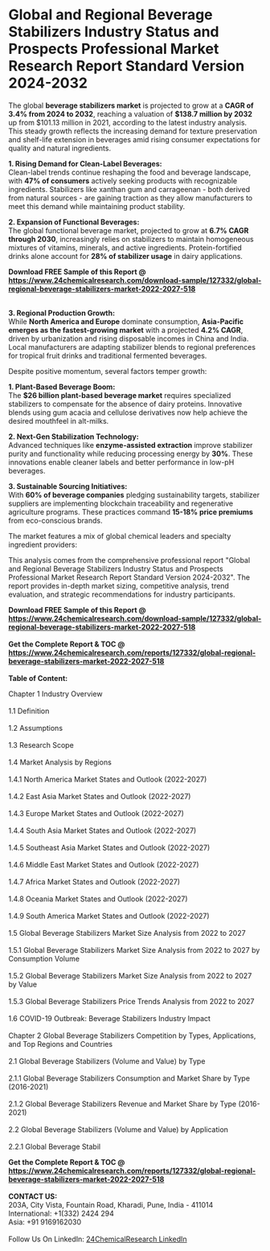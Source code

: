 <h1>Global and Regional Beverage Stabilizers Industry Status and Prospects Professional Market Research Report Standard Version 2024-2032</h1><p>The global <strong>beverage stabilizers market</strong> is projected to grow at a <strong>CAGR of 3.4% from 2024 to 2032</strong>, reaching a valuation of <strong>$138.7 million by 2032</strong> up from $101.13 million in 2021, according to the latest industry analysis. This steady growth reflects the increasing demand for texture preservation and shelf-life extension in beverages amid rising consumer expectations for quality and natural ingredients.</p><p><strong>1. Rising Demand for Clean-Label Beverages:</strong><br>
Clean-label trends continue reshaping the food and beverage landscape, with <strong>47% of consumers</strong> actively seeking products with recognizable ingredients. Stabilizers like xanthan gum and carrageenan - both derived from natural sources - are gaining traction as they allow manufacturers to meet this demand while maintaining product stability.</p><p><strong>2. Expansion of Functional Beverages:</strong><br>
The global functional beverage market, projected to grow at <strong>6.7% CAGR through 2030</strong>, increasingly relies on stabilizers to maintain homogeneous mixtures of vitamins, minerals, and active ingredients. Protein-fortified drinks alone account for <strong>28% of stabilizer usage</strong> in dairy applications.</p><div><b>Download FREE Sample of this Report @ 
            <a href="https://www.24chemicalresearch.com/download-sample/127332/global-regional-beverage-stabilizers-market-2022-2027-518">
            https://www.24chemicalresearch.com/download-sample/127332/global-regional-beverage-stabilizers-market-2022-2027-518</a></b></div><br><p><strong>3. Regional Production Growth:</strong><br>
While <strong>North America and Europe</strong> dominate consumption, <strong>Asia-Pacific emerges as the fastest-growing market</strong> with a projected <strong>4.2% CAGR</strong>, driven by urbanization and rising disposable incomes in China and India. Local manufacturers are adapting stabilizer blends to regional preferences for tropical fruit drinks and traditional fermented beverages.</p><p>Despite positive momentum, several factors temper growth:</p><p><strong>1. Plant-Based Beverage Boom:</strong><br>
The <strong>$26 billion plant-based beverage market</strong> requires specialized stabilizers to compensate for the absence of dairy proteins. Innovative blends using gum acacia and cellulose derivatives now help achieve the desired mouthfeel in alt-milks.</p><p><strong>2. Next-Gen Stabilization Technology:</strong><br>
Advanced techniques like <strong>enzyme-assisted extraction</strong> improve stabilizer purity and functionality while reducing processing energy by <strong>30%</strong>. These innovations enable cleaner labels and better performance in low-pH beverages.</p><p><strong>3. Sustainable Sourcing Initiatives:</strong><br>
With <strong>60% of beverage companies</strong> pledging sustainability targets, stabilizer suppliers are implementing blockchain traceability and regenerative agriculture programs. These practices command <strong>15-18% price premiums</strong> from eco-conscious brands.</p><p>The market features a mix of global chemical leaders and specialty ingredient providers:</p><p>This analysis comes from the comprehensive professional report "Global and Regional Beverage Stabilizers Industry Status and Prospects Professional Market Research Report Standard Version 2024-2032". The report provides in-depth market sizing, competitive analysis, trend evaluation, and strategic recommendations for industry participants.</p><div><b>Download FREE Sample of this Report @ 
            <a href="https://www.24chemicalresearch.com/download-sample/127332/global-regional-beverage-stabilizers-market-2022-2027-518">
            https://www.24chemicalresearch.com/download-sample/127332/global-regional-beverage-stabilizers-market-2022-2027-518</a></b></div><br><div><b>Get the Complete Report & TOC @ 
            <a href="https://www.24chemicalresearch.com/reports/127332/global-regional-beverage-stabilizers-market-2022-2027-518">
            https://www.24chemicalresearch.com/reports/127332/global-regional-beverage-stabilizers-market-2022-2027-518</a></b></div><br>
            <b>Table of Content:</b><p>Chapter 1 Industry Overview<br />
<br>1.1 Definition<br />
<br>1.2 Assumptions<br />
<br>1.3 Research Scope<br />
<br>1.4 Market Analysis by Regions<br />
<br>1.4.1 North America Market States and Outlook (2022-2027)<br />
<br>1.4.2 East Asia Market States and Outlook (2022-2027)<br />
<br>1.4.3 Europe Market States and Outlook (2022-2027)<br />
<br>1.4.4 South Asia Market States and Outlook (2022-2027)<br />
<br>1.4.5 Southeast Asia Market States and Outlook (2022-2027)<br />
<br>1.4.6 Middle East Market States and Outlook (2022-2027)<br />
<br>1.4.7 Africa Market States and Outlook (2022-2027)<br />
<br>1.4.8 Oceania Market States and Outlook (2022-2027)<br />
<br>1.4.9 South America Market States and Outlook (2022-2027)<br />
<br>1.5 Global Beverage Stabilizers Market Size Analysis from 2022 to 2027<br />
<br>1.5.1 Global Beverage Stabilizers Market Size Analysis from 2022 to 2027 by Consumption Volume<br />
<br>1.5.2 Global Beverage Stabilizers Market Size Analysis from 2022 to 2027 by Value<br />
<br>1.5.3 Global Beverage Stabilizers Price Trends Analysis from 2022 to 2027<br />
<br>1.6 COVID-19 Outbreak: Beverage Stabilizers Industry Impact<br />
<br>Chapter 2 Global Beverage Stabilizers Competition by Types, Applications, and Top Regions and Countries<br />
<br>2.1 Global Beverage Stabilizers (Volume and Value) by Type<br />
<br>2.1.1 Global Beverage Stabilizers Consumption and Market Share by Type (2016-2021)<br />
<br>2.1.2 Global Beverage Stabilizers Revenue and Market Share by Type (2016-2021)<br />
<br>2.2 Global Beverage Stabilizers (Volume and Value) by Application<br />
<br>2.2.1 Global Beverage Stabil</p><div><b>Get the Complete Report & TOC @ 
            <a href="https://www.24chemicalresearch.com/reports/127332/global-regional-beverage-stabilizers-market-2022-2027-518">
            https://www.24chemicalresearch.com/reports/127332/global-regional-beverage-stabilizers-market-2022-2027-518</a></b></div><br><b>CONTACT US:</b><br>
            203A, City Vista, Fountain Road, Kharadi, Pune, India - 411014<br>
            International: +1(332) 2424 294<br>
            Asia: +91 9169162030 <br><br>
            Follow Us On LinkedIn: <a href="https://www.linkedin.com/company/24chemicalresearch/">24ChemicalResearch LinkedIn</a>